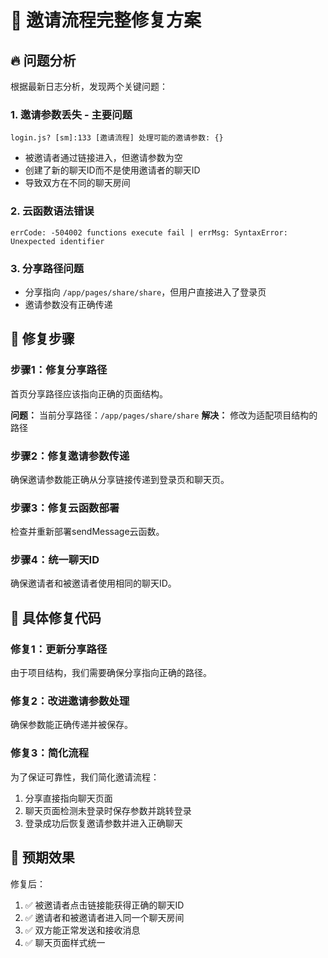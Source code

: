 # 🚀 邀请流程完整修复方案

## 🔥 问题分析

根据最新日志分析，发现两个关键问题：

### 1. **邀请参数丢失 - 主要问题**
```
login.js? [sm]:133 [邀请流程] 处理可能的邀请参数: {}
```
- 被邀请者通过链接进入，但邀请参数为空
- 创建了新的聊天ID而不是使用邀请者的聊天ID
- 导致双方在不同的聊天房间

### 2. **云函数语法错误**
```
errCode: -504002 functions execute fail | errMsg: SyntaxError: Unexpected identifier
```

### 3. **分享路径问题**
- 分享指向 `/app/pages/share/share`，但用户直接进入了登录页
- 邀请参数没有正确传递

## 🔧 修复步骤

### 步骤1：修复分享路径
首页分享路径应该指向正确的页面结构。

**问题：** 当前分享路径：`/app/pages/share/share`
**解决：** 修改为适配项目结构的路径

### 步骤2：修复邀请参数传递
确保邀请参数能正确从分享链接传递到登录页和聊天页。

### 步骤3：修复云函数部署
检查并重新部署sendMessage云函数。

### 步骤4：统一聊天ID
确保邀请者和被邀请者使用相同的聊天ID。

## 📝 具体修复代码

### 修复1：更新分享路径
由于项目结构，我们需要确保分享指向正确的路径。

### 修复2：改进邀请参数处理
确保参数能正确传递并被保存。

### 修复3：简化流程
为了保证可靠性，我们简化邀请流程：
1. 分享直接指向聊天页面
2. 聊天页面检测未登录时保存参数并跳转登录
3. 登录成功后恢复邀请参数并进入正确聊天

## 🎯 预期效果

修复后：
1. ✅ 被邀请者点击链接能获得正确的聊天ID
2. ✅ 邀请者和被邀请者进入同一个聊天房间
3. ✅ 双方能正常发送和接收消息
4. ✅ 聊天页面样式统一 